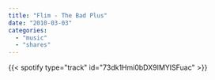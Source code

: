 ```yaml
---
title: "Flim - The Bad Plus"
date: "2010-03-03"
categories:
  - "music"
  - "shares"
---
```


{{< spotify type="track" id="73dk1Hmi0bDX9IMYISFuac" >}}
